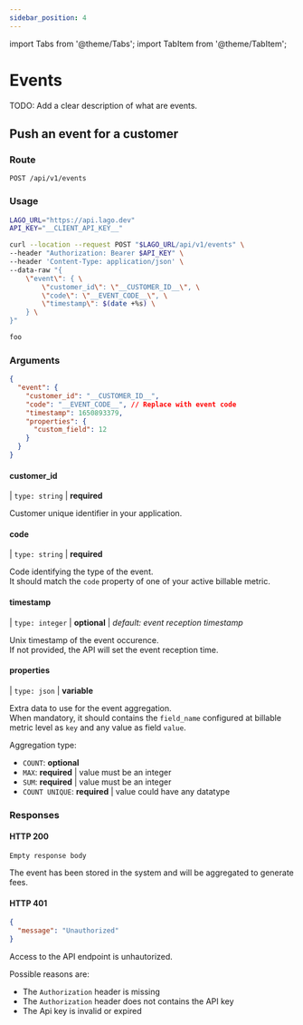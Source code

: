 ```yaml
---
sidebar_position: 4
---
```


import Tabs from '@theme/Tabs';
import TabItem from '@theme/TabItem';

# Events

TODO: Add a clear description of what are events.

## Push an event for a customer

### Route

```
POST /api/v1/events
```

### Usage

<Tabs>
  <TabItem value="curl" label="Curl" default>

  ```bash
  LAGO_URL="https://api.lago.dev"
  API_KEY="__CLIENT_API_KEY__"

  curl --location --request POST "$LAGO_URL/api/v1/events" \
  --header "Authorization: Bearer $API_KEY" \
  --header 'Content-Type: application/json' \
  --data-raw "{
      \"event\": { \
          \"customer_id\": \"__CUSTOMER_ID__\", \
          \"code\": \"__EVENT_CODE__\", \
          \"timestamp\": $(date +%s) \
      } \
  }"
  ```

  </TabItem>
  <TabItem value="ruby" label="Ruby">

  ```ruby
  foo
  ```

  </TabItem>
</Tabs>

### Arguments


```json
{
  "event": {
    "customer_id": "__CUSTOMER_ID__",
    "code": "__EVENT_CODE__", // Replace with event code
    "timestamp": 1650893379,
    "properties": {
      "custom_field": 12
    }
  }
}
```

#### customer_id

| `type: string` | **required**

Customer unique identifier in your application.


#### code

| `type: string` | **required**

Code identifying the type of the event.<br/>
It should match the `code` property of one of your active billable metric.

#### timestamp

| `type: integer` | **optional** | *default: event reception timestamp*

Unix timestamp of the event occurence.<br/>
If not provided, the API will set the event reception time.

#### properties

| `type: json` | **variable**

Extra data to use for the event aggregation.<br/>
When mandatory, it should contains the `field_name` configured at billable metric level as `key` and any value as field `value`.

Aggregation type:
- `COUNT`: **optional**
- `MAX`: **required** | value must be an integer
- `SUM`: **required** | value must be an integer
- `COUNT UNIQUE`: **required** | value could have any datatype

### Responses

#### HTTP 200

`Empty response body`

The event has been stored in the system and will be aggregated to generate fees.

#### HTTP 401

```json
{
  "message": "Unauthorized"
}
```

Access to the API endpoint is unhautorized.

Possible reasons are:
- The `Authorization` header is missing
- The `Authorization` header does not contains the API key
- The Api key is invalid or expired
